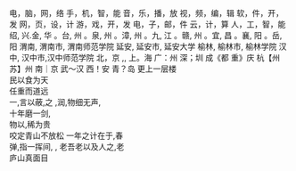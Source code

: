 电，脑，网，络
手，机，智，能
音，乐，播，放
视，频，编，辑
软，件，开，发
网，页，设，计
游，戏，开，发
电，子，邮，件
云，计，算
人，工，智，能
绍, 兴.金, 华 。台, 州 。泉, 州 。漳, 州 。九, 江 。赣, 州 。宜, 昌 。襄, 阳 。岳, 阳
渭南, 渭南市, 渭南师范学院
延安, 延安市, 延安大学
榆林, 榆林市, 榆林学院
汉中, 汉中市,汉中师范学院
北，京   ,, 上。海
广：州
深；圳
成《都
重》庆
杭【州
苏】州
南｜京
武～汉
西！安
青？岛
更上一层楼	
民以食为天	
任重而道远	
一,言以蔽,之	
,润,物细无声,	
十年磨一剑,	
物以,稀为贵	
咬定青山不放松	
一年之计在于,春	
弹,指一挥间,	,
老吾老以及人之,老	
庐山真面目	